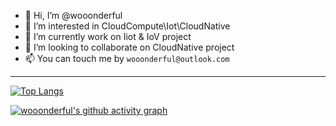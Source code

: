 - 👋 Hi, I’m @wooonderful
- 👀 I’m interested in CloudCompute\Iot\CloudNative
- 🌱 I’m currently work on Iiot & IoV project
- 💞️ I’m looking to collaborate on CloudNative project
- 📫 You can touch me by `wooonderful@outlook.com`


---
 <!--
 ![GitHub stats](https://github-readme-stats.vercel.app/api?username=wooonderful&show_icons=true&count_private=true) 
-->

[![Top Langs](https://github-readme-stats.vercel.app/api/top-langs/?username=wooonderful)](https://github.com/anuraghazra/github-readme-stats)

[![wooonderful's github activity graph](https://github-readme-activity-graph.vercel.app/graph?username=wooonderful)](https://github.com/ashutosh00710/github-readme-activity-graph)
